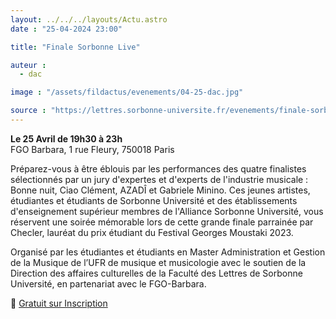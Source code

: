 ```yaml
---
layout: ../../../layouts/Actu.astro
date : "25-04-2024 23:00"

title: "Finale Sorbonne Live"

auteur :
  - dac

image : "/assets/fildactus/evenements/04-25-dac.jpg"

source : "https://lettres.sorbonne-universite.fr/evenements/finale-sorbonne-live"
---
```


__Le 25 Avril de 19h30 à 23h__  
FGO Barbara, 1 rue Fleury, 750018 Paris

Préparez-vous à être éblouis par les performances des quatre finalistes sélectionnés par un jury d'expertes et d'experts de l'industrie musicale : Bonne nuit, Ciao Clément, AZADÎ et Gabriele Minino. Ces jeunes artistes, étudiantes et étudiants de Sorbonne Université et des établissements d'enseignement supérieur membres de l'Alliance Sorbonne Université, vous réservent une soirée mémorable lors de cette grande finale parrainée par Checler, lauréat du prix étudiant du
Festival Georges Moustaki 2023.

Organisé par les étudiantes et étudiants en Master Administration et Gestion de la Musique de l’UFR de musique et musicologie avec le soutien de la Direction des affaires culturelles de la Faculté des Lettres de Sorbonne Université, en partenariat avec le FGO-Barbara.

🔗 [Gratuit sur Inscription](https://www.billetweb.fr/grande-finale-sorbonne-live-2024)  